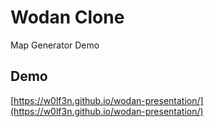# Wodan Clone
Map Generator Demo


## Demo
[https://w0lf3n.github.io/wodan-presentation/](https://w0lf3n.github.io/wodan-presentation/)
